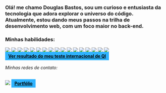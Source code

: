 <h3>Olá! me chamo Douglas Bastos, sou um curioso e entusiasta da tecnologia que adora explorar o universo do código. Atualmente, estou dando meus passos na trilha de desenvolvimento web, com um foco maior no back-end.</h3>
<h3>Minhas habilidades:</h3>

<img src="https://img.shields.io/badge/☕ Java-957545?style=for-the-badge&logo=Java&logoColor=white"> <img src="https://img.shields.io/badge/Spring%20Boot-40A010?style=for-the-badge&logo=spring&logoColor=white"> <img src="https://img.shields.io/badge/MySQL-00000F?style=for-the-badge&logo=mysql&logoColor=white"> <img src="https://img.shields.io/badge/MongoDB-4EA94B?style=for-the-badge&logo=mongodb&logoColor=white"> <img src="https://img.shields.io/badge/json%20web%20tokens-323330?style=for-the-badge&logo=json-web-tokens&logoColor=pink"> <img src="https://img.shields.io/badge/GIT-E44C30?style=for-the-badge&logo=git&logoColor=white"> <img src="https://img.shields.io/badge/Google_Cloud-4285F4?style=for-the-badge&logo=google-cloud&logoColor=white"> <img src="https://img.shields.io/badge/HTML5-E34F26?style=for-the-badge&logo=html5&logoColor=white"> <img src="https://img.shields.io/badge/CSS3-1572B6?style=for-the-badge&logo=css3&logoColor=white"> <img src="https://img.shields.io/badge/Sass-CC6699?style=for-the-badge&logo=sass&logoColor=white"> <img src="https://img.shields.io/badge/Bootstrap-563D7C?style=for-the-badge&logo=bootstrap&logoColor=white"> <img src="https://img.shields.io/badge/JavaScript-F7DF1E?style=for-the-badge&logo=javascript&logoColor=black"> <img src="https://img.shields.io/badge/React-20232A?style=for-the-badge&logo=react&logoColor=61DAFB"> <img src="https://img.shields.io/badge/Webpack-8DD6F9?style=for-the-badge&logo=Webpack&logoColor=white"> <img src="https://img.shields.io/badge/Node.js-43853D?style=for-the-badge&logo=node.js&logoColor=white"> <img src="https://img.shields.io/badge/UML-000000?style=for-the-badge&logo=uml&logoColor=white"> <img src="https://img.shields.io/badge/Scrum-007ACC?style=for-the-badge&logo=scrum&logoColor=white">
<br><a href="https://international-iq-test.com/pt/671d1683-2ec8-49da-93f2-46ee95ca4579" style="background-color: rgb(47, 179, 255); font-weight: bold; width: min-content; padding: 5px 10px;color: black;">Ver resultado do meu teste internacional de QI</a>

<h6>Minhas redes de contato:</h6>

<a href="https://www.linkedin.com/in/douglas-dauto-bastos-24710122b/"><img src="https://img.shields.io/badge/LinkedIn-0077B5?style=for-the-badge&logo=linkedin&logoColor=white"></a>
<a href="https://douglas-dauto.github.io/meu-portfolio/" style="background-color: rgb(47, 179, 255); font-weight: bold; width: min-content; padding: 5px 10px;color: black;">Portfólio</a>
